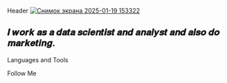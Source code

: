 Header
[![Снимок экрана 2025-01-19 153322](https://github.com/user-attachments/assets/c0b995db-3d3b-4065-a550-aa575ad353cf)](https://t.me/QuarkN)

## 𝑰 𝒘𝒐𝒓𝒌 𝒂𝒔 𝒂 𝒅𝒂𝒕𝒂 𝒔𝒄𝒊𝒆𝒏𝒕𝒊𝒔𝒕 𝒂𝒏𝒅 𝒂𝒏𝒂𝒍𝒚𝒔𝒕 𝒂𝒏𝒅 𝒂𝒍𝒔𝒐 𝒅𝒐 𝒎𝒂𝒓𝒌𝒆𝒕𝒊𝒏𝒈.

Languages and Tools

Follow Me
